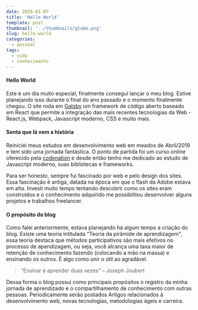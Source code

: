 ```yaml
---
date: 2020-01-07
title: 'Hello World'
template: post
thumbnail: '../thumbnails/globe.png'
slug: hello-world
categories:
  - pessoal
tags:
  - vida
  - conhecimento
---
```


#### Hello World

Este é um dia muito especial, finalmente consegui lançar o meu blog. Estive planejando isso durante o final do ano passado e o momento finalmente chegou. O site roda em <a href="https://www.gatsbyjs.org/" target="_blank">Gatsby</a> um framework de código aberto baseado em React que permite a integração das mais recentes tecnologias da Web - React.js, Webpack, Javascript moderno, CSS e muito mais.

#### Senta que lá vem a história

Reiniciei meus estudos em desenvolvimento web em meados de Abril/2019 e tem sido uma jornada fantástica. O
ponto de partida foi um curso online oferecido pela <a href="https://www.codenation.dev/" target="_blank">codenation</a> e desde então tenho me dedicado ao estudo de Javascript moderno, suas bibliotecas e frameworks.

Para ser honesto, sempre fui fascinado por web e pelo design dos sites. Essa fascinação é antiga, datada na época em que o flash da Adobe estava em alta. Investi muito tempo tentando descobrir como os sites eram construídos e o conhecimento adquirido me possibilitou desenvolver alguns projetos e trabalhos freelancer.

#### O propósito do blog

Como falei anteriormente, estava planejando há algum tempo a criação do blog. Existe uma teoria intitulada "Teoria da pirâmide de aprendizagem", essa teoria destaca que métodos participativos são mais efetivos no processo de apendizagem, ou seja, você alcança uma taxa maior de retenção de conhecimento fazendo (colocando a mão na massa) e ensinando os outros. É algo como unir o útil ao agradável.

> “Ensinar é aprender duas vezes” – Joseph Joubert

Dessa forma o blog possui como principais propósitos o registro da minha jornada de aprendizado e o compartilhamento de conhecimento com outras pessoas. Periodicamente serão postados Artigos relacionados à desenvolvimento web, novas tecnologias, metodologias ágeis e carreira.
